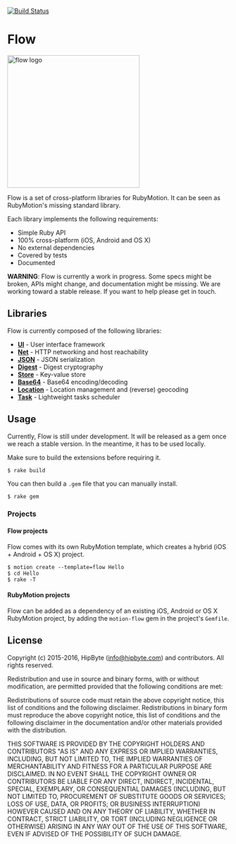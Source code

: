 [![Build Status](https://travis-ci.org/HipByte/Flow.svg?branch=master)](https://travis-ci.org/HipByte/Flow)

# Flow

<img src="flow-logo.png" alt="flow logo" width="300">

Flow is a set of cross-platform libraries for RubyMotion. It can be seen as RubyMotion's missing standard library.

Each library implements the following requirements:

* Simple Ruby API
* 100% cross-platform (iOS, Android and OS X)
* No external dependencies
* Covered by tests
* Documented

**WARNING**: Flow is currently a work in progress. Some specs might be broken, APIs might change, and documentation might be missing. We are working toward a stable release. If you want to help please get in touch.

## Libraries

Flow is currently composed of the following libraries:

* [**UI**](https://github.com/Hipbyte/Flow/tree/master/flow/ui) - User interface framework
* [**Net**](https://github.com/Hipbyte/Flow/tree/master/flow/net) - HTTP networking and host reachability
* [**JSON**](https://github.com/Hipbyte/Flow/tree/master/flow/json) - JSON serialization
* [**Digest**](https://github.com/Hipbyte/Flow/tree/master/flow/digest) - Digest cryptography
* [**Store**](https://github.com/Hipbyte/Flow/tree/master/flow/store) - Key-value store
* [**Base64**](https://github.com/Hipbyte/Flow/tree/master/flow/base64) - Base64 encoding/decoding
* [**Location**](https://github.com/Hipbyte/Flow/tree/master/flow/location) - Location management and (reverse) geocoding
* [**Task**](https://github.com/Hipbyte/Flow/tree/master/flow/task) - Lightweight tasks scheduler

## Usage

Currently, Flow is still under development. It will be released as a gem once we reach a stable version. In the meantime, it has to be used locally.

Make sure to build the extensions before requiring it.

```
$ rake build
```

You can then build a `.gem` file that you can manually install.

```
$ rake gem
```

### Projects

#### Flow projects

Flow comes with its own RubyMotion template, which creates a hybrid (iOS + Android + OS X) project.

```
$ motion create --template=flow Hello
$ cd Hello
$ rake -T
```

#### RubyMotion projects

Flow can be added as a dependency of an existing iOS, Android or OS X RubyMotion project, by adding the `motion-flow` gem in the project's `Gemfile`.

## License

Copyright (c) 2015-2016, HipByte (info@hipbyte.com) and contributors. All rights reserved.

Redistribution and use in source and binary forms, with or without modification, are permitted provided that the following conditions are met:

Redistributions of source code must retain the above copyright notice, this list of conditions and the following disclaimer.
Redistributions in binary form must reproduce the above copyright notice, this list of conditions and the following disclaimer in the documentation and/or other materials provided with the distribution.

THIS SOFTWARE IS PROVIDED BY THE COPYRIGHT HOLDERS AND CONTRIBUTORS "AS IS" AND ANY EXPRESS OR IMPLIED WARRANTIES, INCLUDING, BUT NOT LIMITED TO, THE IMPLIED WARRANTIES OF MERCHANTABILITY AND FITNESS FOR A PARTICULAR PURPOSE ARE DISCLAIMED. IN NO EVENT SHALL THE COPYRIGHT OWNER OR CONTRIBUTORS BE LIABLE FOR ANY DIRECT, INDIRECT, INCIDENTAL, SPECIAL, EXEMPLARY, OR CONSEQUENTIAL DAMAGES (INCLUDING, BUT NOT LIMITED TO, PROCUREMENT OF SUBSTITUTE GOODS OR SERVICES; LOSS OF USE, DATA, OR PROFITS; OR BUSINESS INTERRUPTION) HOWEVER CAUSED AND ON ANY THEORY OF LIABILITY, WHETHER IN CONTRACT, STRICT LIABILITY, OR TORT (INCLUDING NEGLIGENCE OR OTHERWISE) ARISING IN ANY WAY OUT OF THE USE OF THIS SOFTWARE, EVEN IF ADVISED OF THE POSSIBILITY OF SUCH DAMAGE.
